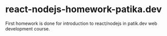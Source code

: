 # react-nodejs-homework-patika.dev
First homework is done for introduction to react/nodejs in patik.dev web development course.
